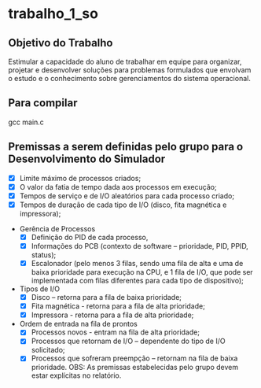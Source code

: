 # trabalho_1_so

## Objetivo do Trabalho
Estimular a capacidade do aluno de trabalhar em equipe para organizar, projetar e desenvolver
soluções para problemas formulados que envolvam o estudo e o conhecimento sobre
gerenciamentos do sistema operacional.

## Para compilar
gcc main.c

## Premissas a serem definidas pelo grupo para o Desenvolvimento do Simulador
- [x] Limite máximo de processos criados;
- [x] O valor da fatia de tempo dada aos processos em execução;
- [x] Tempos de serviço e de I/O aleatórios para cada processo criado;
- [x] Tempos de duração de cada tipo de I/O (disco, fita magnética e impressora);
- Gerência de Processos
  - [x] Definição do PID de cada processo,
  - [x] Informações do PCB (contexto de software – prioridade, PID, PPID, status);
  - [x] Escalonador (pelo menos 3 filas, sendo uma fila de alta e uma de baixa prioridade para execução na CPU, e 1 fila de I/O, que pode ser implementada com filas diferentes para cada tipo de dispositivo);
- Tipos de I/O
  - [x] Disco – retorna para a fila de baixa prioridade;
  - [x] Fita magnética - retorna para a fila de alta prioridade;
  - [x] Impressora - retorna para a fila de alta prioridade;
- Ordem de entrada na fila de prontos
  - [x] Processos novos - entram na fila de alta prioridade;
  - [x] Processos que retornam de I/O – dependente do tipo de I/O solicitado;
  - [x] Processos que sofreram preempção – retornam na fila de baixa prioridade.
OBS: As premissas estabelecidas pelo grupo devem estar explícitas no relatório.
